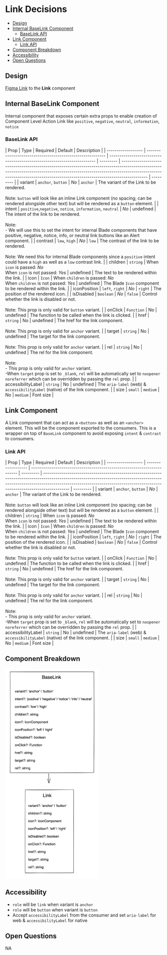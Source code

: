 # Link Decisions <!-- omit in toc -->

- [Design](#design)
- [Internal BaseLink Component](#internal-baselink-component)
  - [BaseLink API](#baselink-api)
- [Link Component](#link-component)
  - [Link API](#link-api)
- [Component Breakdown](#component-breakdown)
- [Accessibility](#accessibility)
- [Open Questions](#open-questions)

## Design

[Figma Link](https://www.figma.com/file/jubmQL9Z8V7881ayUD95ps/Blade---Payment-Light?node-id=12699%3A147155) to the **Link** component

## Internal BaseLink Component

Internal component that exposes certain extra props to enable creation of Component Level Action Link like `positive`, `negative`, `neutral`, `information`, `notice`

### BaseLink API

| Prop               | Type                                                      | Required                                                                | Default   | Description                                                                                                                                                                                                                                             |
| ------------------ | --------------------------------------------------------- | ----------------------------------------------------------------------- | --------- | ------------------------------------------------------------------------------------------------------------------------------------------------------------------------------------------------------------------------------------------------------- | --------- |
| variant            | `anchor`, `button`                                        | _No_                                                                    | `anchor`  | The variant of the Link to be rendered.<br><br>Note: `button` will look like an inline Link component (no spacing; can be rendered alongside other text) but will be rendered as a `button` element.                                                    |
| intent             | `positive`,`negative`, `notice`, `information`, `neutral` | _No_                                                                    | undefined | The intent of the link to be rendered.<br><br> Note: <br> - We will use this to set the intent for internal Blade components that have positive, negative, notice, info, or neutral link buttons like an Alert component.                               |
| contrast           | `low`, `high`                                             | _No_                                                                    | `low`     | The contrast of the link to be rendered.<br><br> Note: We need this for internal Blade components since a `positive` intent could have a `high` as well as a `low` contrast link.                                                                       |
| children           | `string`                                                  | When `icon` is passed: _No_<br>When `icon` is not passed: _Yes_         | undefined | The text to be rendered within the link.                                                                                                                                                                                                                |
| icon               | `Icon`                                                    | When `children` is passed: _No_<br>When `children` is not passed: _Yes_ | undefined | The Blade `Icon` component to be rendered within the link.                                                                                                                                                                                              |
| iconPosition       | `left`, `right`                                           | _No_                                                                    | `right`   | The position of the rendered icon.                                                                                                                                                                                                                      |
| isDisabled         | `boolean`                                                 | _No_                                                                    | `false`   | Control whether the link is disabled or not.<br><br>Note: This prop is only valid for `button` variant.                                                                                                                                                 |
| onClick            | `Function`                                                | No                                                                      | undefined | The function to be called when the link is clicked.                                                                                                                                                                                                     |
| href               | `string`                                                  | No                                                                      | undefined | The href for the link component.<br><br>Note: This prop is only valid for `anchor` variant.                                                                                                                                                             |
| target             | `string`                                                  | No                                                                      | undefined | The target for the link component.<br><br>Note: This prop is only valid for `anchor` variant.                                                                                                                                                           |
| rel                | `string`                                                  | No                                                                      | undefined | The rel for the link component.<br><br>Note: <br>- This prop is only valid for `anchor` variant.<br>-When `target` prop is set to `_blank`, `rel` will be automatically set to `noopener noreferrer` which can be overridden by passing the `rel` prop. |
| accessibilityLabel | `string`                                                  | No                                                                      | undefined | The `aria-label` (web) & `accessibilityLabel` (native) of the link component.                                                                                                                                                                           |
| size               | `small`                                                   | `medium`                                                                | No        | `medium`                                                                                                                                                                                                                                                | Font size |

## Link Component

A Link component that can act as a `<button>` as well as an `<anchor>` element. This will be the component exported to the consumers. This is a wrapper on top of `BaseLink` component to avoid exposing `intent` & `contrast` to consumers.

### Link API

| Prop               | Type               | Required                                                                | Default   | Description                                                                                                                                                                                                                                             |
| ------------------ | ------------------ | ----------------------------------------------------------------------- | --------- | ------------------------------------------------------------------------------------------------------------------------------------------------------------------------------------------------------------------------------------------------------- | --------- |
| variant            | `anchor`, `button` | _No_                                                                    | `anchor`  | The variant of the Link to be rendered.<br><br>Note: `button` will look like an inline Link component (no spacing; can be rendered alongside other text) but will be rendered as a `button` element.                                                    |
| children           | `string`           | When `icon` is passed: _No_<br>When `icon` is not passed: _Yes_         | undefined | The text to be rendered within the link.                                                                                                                                                                                                                |
| icon               | `Icon`             | When `children` is passed: _No_<br>When `children` is not passed: _Yes_ | undefined | The Blade `Icon` component to be rendered within the link.                                                                                                                                                                                              |
| iconPosition       | `left`, `right`    | _No_                                                                    | `right`   | The position of the rendered icon.                                                                                                                                                                                                                      |
| isDisabled         | `boolean`          | _No_                                                                    | `false`   | Control whether the link is disabled or not.<br><br>Note: This prop is only valid for `button` variant.                                                                                                                                                 |
| onClick            | `Function`         | No                                                                      | undefined | The function to be called when the link is clicked.                                                                                                                                                                                                     |
| href               | `string`           | No                                                                      | undefined | The href for the link component.<br><br>Note: This prop is only valid for `anchor` variant.                                                                                                                                                             |
| target             | `string`           | No                                                                      | undefined | The target for the link component.<br><br>Note: This prop is only valid for `anchor` variant.                                                                                                                                                           |
| rel                | `string`           | No                                                                      | undefined | The rel for the link component.<br><br>Note: <br>- This prop is only valid for `anchor` variant.<br>-When `target` prop is set to `_blank`, `rel` will be automatically set to `noopener noreferrer` which can be overridden by passing the `rel` prop. |
| accessibilityLabel | `string`           | No                                                                      | undefined | The `aria-label` (web) & `accessibilityLabel` (native) of the link component.                                                                                                                                                                           |
| size               | `small`            | `medium`                                                                | No        | `medium`                                                                                                                                                                                                                                                | Font size |

## Component Breakdown

<img src="./component-breakdown.png" width="300px"/>

## Accessibility

- `role` will be `link` when variant is `anchor`
- `role` will be `button` when variant is `button`
- Accept `accessibilityLabel` from the consumer and set `aria-label` for web & `accessibilityLabel` for native

## Open Questions

NA

